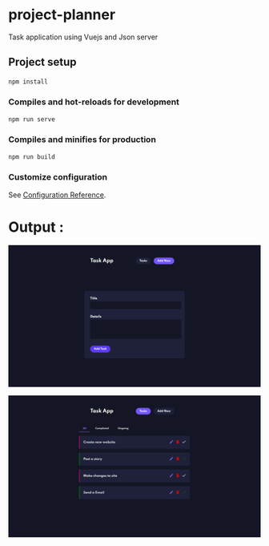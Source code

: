 # project-planner

Task application using Vuejs and Json server

## Project setup
```
npm install
```

### Compiles and hot-reloads for development
```
npm run serve
```

### Compiles and minifies for production
```
npm run build
```

### Customize configuration
See [Configuration Reference](https://cli.vuejs.org/config/).

# Output :

![](tasksform.png)

![](tasksview.png)
